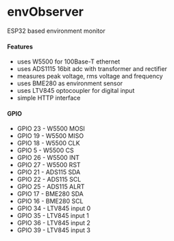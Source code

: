 # envObserver
ESP32 based environment monitor
#### Features
* uses W5500 for 100Base-T ethernet
* uses ADS1115 16bit adc with transformer and rectifier
* measures peak voltage, rms voltage and frequency
* uses BME280 as environment sensor
* uses LTV845 optocoupler for digital input
* simple HTTP interface
#### GPIO
* GPIO 23 - W5500 MOSI
* GPIO 19 - W5500 MISO
* GPIO 18 - W5500 CLK
* GPIO  5 - W5500 CS
* GPIO 26 - W5500 INT
* GPIO 27 - W5500 RST
* GPIO 21 - ADS115 SDA
* GPIO 22 - ADS115 SCL
* GPIO 25 - ADS115 ALRT
* GPIO 17 - BME280 SDA
* GPIO 16 - BME280 SCL
* GPIO 34 - LTV845 input 0
* GPIO 35 - LTV845 input 1
* GPIO 36 - LTV845 input 2
* GPIO 39 - LTV845 input 3